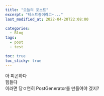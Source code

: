 ```yaml
---
title: "오늘의 포스트"
excerpt: "테스트중이라고~..."
last_modified_at: 2022-04-20T22:08:00

categories:
  - Blog
tags:
  - post
  - test

toc: true
toc_sticky: true
---
```


아 피곤하다  
힘들다  
이러면 당ㅇ연히 PostGenerator를 만들어야 겠지?  
  
  
